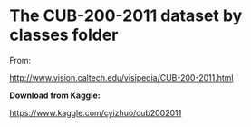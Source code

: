 # The CUB-200-2011 dataset by classes folder
From:

http://www.vision.caltech.edu/visipedia/CUB-200-2011.html

**Download from Kaggle:**

https://www.kaggle.com/cyizhuo/cub2002011
